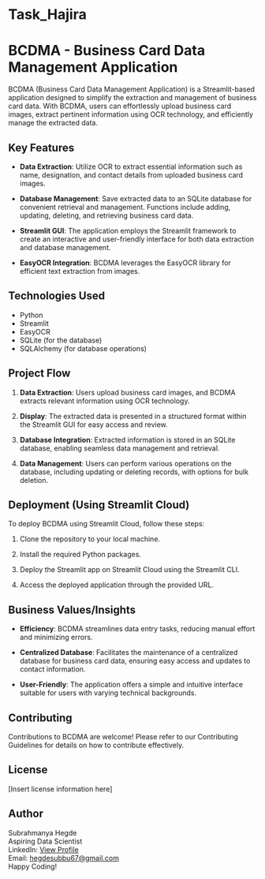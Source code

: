 # Task_Hajira

# BCDMA - Business Card Data Management Application

BCDMA (Business Card Data Management Application) is a Streamlit-based application designed to simplify the extraction and management of business card data. With BCDMA, users can effortlessly upload business card images, extract pertinent information using OCR technology, and efficiently manage the extracted data.

## Key Features

- **Data Extraction**: Utilize OCR to extract essential information such as name, designation, and contact details from uploaded business card images.
  
- **Database Management**: Save extracted data to an SQLite database for convenient retrieval and management. Functions include adding, updating, deleting, and retrieving business card data.

- **Streamlit GUI**: The application employs the Streamlit framework to create an interactive and user-friendly interface for both data extraction and database management.

- **EasyOCR Integration**: BCDMA leverages the EasyOCR library for efficient text extraction from images.

## Technologies Used

- Python
- Streamlit
- EasyOCR
- SQLite (for the database)
- SQLAlchemy (for database operations)

## Project Flow

1. **Data Extraction**: Users upload business card images, and BCDMA extracts relevant information using OCR technology.
  
2. **Display**: The extracted data is presented in a structured format within the Streamlit GUI for easy access and review.

3. **Database Integration**: Extracted information is stored in an SQLite database, enabling seamless data management and retrieval.

4. **Data Management**: Users can perform various operations on the database, including updating or deleting records, with options for bulk deletion.

## Deployment (Using Streamlit Cloud)

To deploy BCDMA using Streamlit Cloud, follow these steps:

1. Clone the repository to your local machine.
  
2. Install the required Python packages.
  
3. Deploy the Streamlit app on Streamlit Cloud using the Streamlit CLI.
  
4. Access the deployed application through the provided URL.

## Business Values/Insights

- **Efficiency**: BCDMA streamlines data entry tasks, reducing manual effort and minimizing errors.
  
- **Centralized Database**: Facilitates the maintenance of a centralized database for business card data, ensuring easy access and updates to contact information.
  
- **User-Friendly**: The application offers a simple and intuitive interface suitable for users with varying technical backgrounds.

## Contributing

Contributions to BCDMA are welcome! Please refer to our Contributing Guidelines for details on how to contribute effectively.

## License

[Insert license information here]

## Author

Subrahmanya Hegde  
Aspiring Data Scientist  
LinkedIn: [View Profile](https://www.linkedin.com/in/subrahmanya-hegde)  
Email: hegdesubbu67@gmail.com  
Happy Coding!
